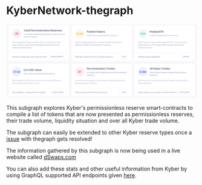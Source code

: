 # KyberNetwork-thegraph

![Screenshot](screenshot.png)

This subgraph explores Kyber's permissionless reserve smart-contracts to compile a list of tokens that are now presented as permissionless reserves, their trade volume, liquidity situation and over all Kyber trade volume.

The subgraph can easily be extended to other Kyber reserve types once a [issue]( https://github.com/graphprotocol/support/issues/33) with thegraph gets resolved!

The information gathered by this subgraph is now being used in a live website called [dSwaps.com](http://dswaps.com)

You can also add these stats and other useful information from Kyber by using GraphQL supported API endpoints given [here](https://thegraph.com/explorer/subgraph/hammadtq/kybernetwork).
